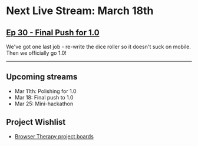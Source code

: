 # Next Live Stream: March 18th
## [Ep 30 - Final Push for 1.0](/blog/browser-therapy-e30)

We've got one last job - re-write the dice roller so it doesn't suck on mobile. Then we officially go 1.0! 

---

## Upcoming streams
- Mar 11th: Polishing for 1.0
- Mar 18: Final push to 1.0
- Mar 25: Mini-hackathon

## Project Wishlist
- [Browser Therapy project boards](https://github.com/orgs/browsertherapy/projects)
